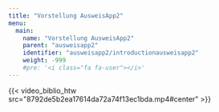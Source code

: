 ```yaml
---
title: "Vorstellung AusweisApp2"
menu:
  main:
    name: "Vorstellung AusweisApp2"
    parent: "ausweisapp2"
    identifier: "ausweisapp2/introductionausweisapp2"
    weight: -999
    #pre: '<i class="fa fa-user"></i>'
---
```


{{< video_biblio_htw src="8792de5b2ea17614da72a74f13ec1bda.mp4#center" >}}
